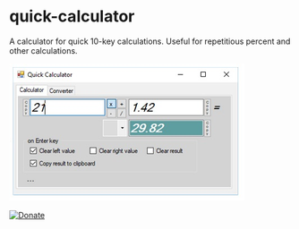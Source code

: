 # quick-calculator
A calculator for quick 10-key calculations. Useful for repetitious percent and other calculations.

![Quick Calculator](quick-calc.jpg)

[![Donate](https://img.shields.io/badge/Donate-PayPal-green.svg)](https://www.paypal.com/cgi-bin/webscr?cmd=_s-xclick&hosted_button_id=ZPZLSD6PMECSE&source=url)

